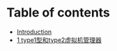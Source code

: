 # Table of contents

* [Introduction](README.md)
* [1 type1型和type2虚拟机管理器](1-type1-xing-he-type2-xu-ni-ji-guan-li-qi.md)
